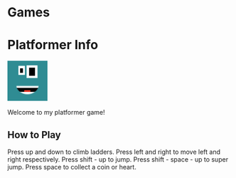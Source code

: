 # Games

# Platformer Info

![](https://github.com/zestra/Games/blob/main/Platformer/Draft%203/images/blue.PNG)

Welcome to my platformer game!

## How to Play

Press up and down to climb ladders.
    Press left and right to move left and right respectively.
Press shift - up to jump.
Press shift - space - up to super jump.
Press space to collect a coin or heart.

